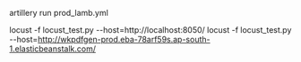 artillery run prod_lamb.yml



locust -f locust_test.py --host=http://localhost:8050/
locust -f locust_test.py --host=http://wkpdfgen-prod.eba-78arf59s.ap-south-1.elasticbeanstalk.com/

